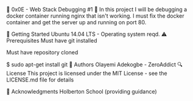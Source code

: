 🐚 0x0E - Web Stack Debugging #1 🐚
In this project I will be debugging a docker container running nginx that isn't working. I must fix the docker container and get the server up and running on port 80.

🏃 Getting Started
Ubuntu 14.04 LTS - Operating system reqd.
⚠️ Prerequisites
Must have git installed

Must have repository cloned

$ sudo apt-get install git
📘 Authors
Olayemi Adekogbe - ZeroAddict
🔍 License
This project is licensed under the MIT License - see the LICENSE.md file for details

📣 Acknowledgments
Holberton School (providing guidance)
